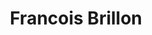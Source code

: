 ---
title: Francois Brillon
collection: members
layout: member_fr.html
image: Francois Brillon.jpg
url: francois-brillon
---